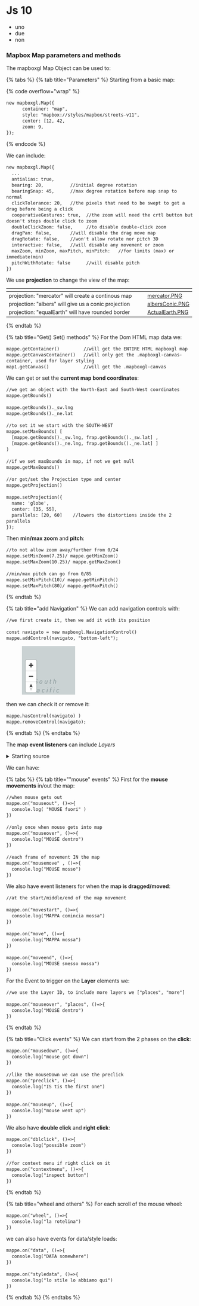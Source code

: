 # Js 10

* uno
* due
* non

### Mapbox Map parameters and methods

The mapboxgl Map Object can be used to:

{% tabs %}
{% tab title="Parameters" %}
Starting from a basic map:

{% code overflow="wrap" %}
```
new mapboxgl.Map({
      container: "map", 
      style: "mapbox://styles/mapbox/streets-v11", 
      center: [12, 42, 
      zoom: 9, 
});
```
{% endcode %}

We can include:

```
new mapboxgl.Map({
  ...
  antialias: true,    
  bearing: 20,          //initial degree rotation
  bearingSnap: 45,      //max degree rotation before map snap to normal
  clickTolerance: 20,   //the pixels that need to be swept to get a drag before being a click
  cooperativeGestures: true,  //the zoom will need the crtl button but doesn't stops double click to zoom
  doubleClickZoom: false,     //to disable double-click zoom
  dragPan: false,       //will disable the drag move map
  dragRotate: false,    //won't allow rotate nor pitch 3D
  interactive: false,   //will disable any movement or zoom
  maxZoom, minZoom, maxPitch, minPitch:   //for limits (max) or immediate(min)
  pitchWithRotate: false      //will disable pitch 
})
```

We use **projection** to change the view of the map:

<table data-view="cards"><thead><tr><th></th><th></th><th></th><th data-hidden data-card-cover data-type="files"></th></tr></thead><tbody><tr><td>projection: "mercator" will create a continous map </td><td></td><td></td><td><a href="../.gitbook/assets/mercator.PNG">mercator.PNG</a></td></tr><tr><td>projection: "albers" will give us a conic projection</td><td></td><td></td><td><a href="../.gitbook/assets/albersConic.PNG">albersConic.PNG</a></td></tr><tr><td>projection: "equalEarth" will have rounded border</td><td></td><td></td><td><a href="../.gitbook/assets/ActualEarth.PNG">ActualEarth.PNG</a></td></tr></tbody></table>
{% endtab %}

{% tab title="Get() Set() methods" %}
For the Dom HTML map data we:

```
mappe.getContainer()         //will get the ENTIRE HTML mapboxgl map 
mappe.getCanvasContainer()   //will only get the .mapboxgl-canvas-container, used for layer styling
map1.getCanvas()             //will get the .mapboxgl-canvas

```

We can get or set the **current map bond coordinates**:

```
//we get an object with the North-East and South-West coordinates
mappe.getBounds()

mappe.getBounds()._sw.lng
mappe.getBounds()._ne.lat

//to set it we start with the SOUTH-WEST
mappe.setMaxBounds( [ 
  [mappe.getBounds()._sw.lng, frap.getBounds()._sw.lat] ,
  [mappe.getBounds()._ne.lng, frap.getBounds()._ne.lat] ]
)

//if we set maxBounds in map, if not we get null
mappe.getMaxBounds() 

//or get/set the Projection type and center
mappe.getProjection() 

mappe.setProjection({
  name: 'globe',
  center: [35, 55],
  parallels: [20, 60]    //lowers the distortions inside the 2 parallels
});

```

Then **min/max zoom** and **pitch**:

```
//to not allow zoom away/further from 0/24
mappe.setMinZoom(7.25)/ mappe.getMinZoom()
mappe.setMaxZoom(10.25)/ mappe.getMaxZoom()

//min/max pitch can go from 0/85
mappe.setMinPitch(10)/ mappe.getMinPitch()
mappe.setMaxPitch(80)/ mappe.getMaxPitch()

```
{% endtab %}

{% tab title="add Navigation" %}
We can add navigation controls with:

```
//we first create it, then we add it with its position

const navigato = new mapboxgl.NavigationControl()
mappe.addControl(navigato, "bottom-left");

```

<figure><img src="../.gitbook/assets/controlli.PNG" alt=""><figcaption></figcaption></figure>

then we can check it or remove it:

```
mappe.hasControl(navigato) )
mappe.removeControl(navigato);

```
{% endtab %}
{% endtabs %}

The **map event listeners** can include _Layers_

<details>

<summary>Starting source</summary>

```
frap.on('load', () => {

    frap.addSource('places1', {
        'type': 'geojson',
        'data': {
          'type': 'FeatureCollection',
          'features': [
              {
                'type': 'Feature',
                'properties': {
                  'description': '<h2>la montagna</h2>'
                },
                'geometry': {
                  'type': 'Point',
                  'coordinates': [13, 45.2]
                }
              }
          ]
        }
    })
  
//we will use the ID later
    frap.addLayer({
      'id': 'places',
      'type': 'circle',
      'source': 'places1',
      'paint': {
        'circle-color': '#ff64fb',
        'circle-radius': 6,
        'circle-stroke-width': 3,
        'circle-stroke-color': '#ffffff'
      }
    });
  
})

```

&#x20;                                           <img src="../.gitbook/assets/layerpoint.PNG" alt="" data-size="original">

</details>

We can have:

{% tabs %}
{% tab title=""mouse" events" %}
First for the **mouse movements** in/out the map:

```
//when mouse gets out 
mappe.on("mouseout", ()=>{
  console.log( "MOUSE fuori" )
})

//only once when mouse gets into map
mappe.on("mouseover", ()=>{
  console.log("MOUSE dentro")
})

//each frame of movement IN the map
mappe.on("mousemove" , ()=>{
  console.log("MOUSE mosso")
})

```

We also have event listeners for when the **map is dragged/moved**:

```
//at the start/middle/end of the map movement

mappe.on("movestart", ()=>{
  console.log("MAPPA comincia mossa")
})

mappe.on("move", ()=>{
  console.log("MAPPA mossa")
})

mappe.on("moveend", ()=>{
  console.log("MOUSE smesso mossa")
})

```

For the Event to trigger on the **Layer** elements we:

```
//we use the Layer ID, to include more layers we ["places", "more"]

mappe.on("mouseover", "places", ()=>{
  console.log("MOUSE dentro")
})

```
{% endtab %}

{% tab title="Click events" %}
We can start from the 2 phases on the **click**:

```
mappe.on("mousedown", ()=>{
  console.log("mouse got down")
})

//like the mouseDown we can use the preclick
mappe.on("preclick", ()=>{
  console.log("IS tis the first one")
})

mappe.on("mouseup", ()=>{
  console.log("mouse went up")
})

```

We also have **double click** and **right click**:

```
mappe.on("dblclick", ()=>{
  console.log("possible zoom")
})

//for context menu if right click on it
mappe.on("contextmenu", ()=>{
  console.log("inspect button")
})

```
{% endtab %}

{% tab title="wheel and others" %}
For each scroll of the mouse wheel:

```
mappe.on("wheel", ()=>{
  console.log("la rotelina")
})

```

we can also have events for data/style loads:

```
mappe.on("data", ()=>{
  console.log("DATA somewhere")
})

mappe.on("styledata", ()=>{
  console.log("lo stile lo abbiamo qui")
})

```
{% endtab %}
{% endtabs %}



